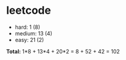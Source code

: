 # leetcode

+ hard: 1 (8)
+ medium: 13 (4)
+ easy: 21 (2)

**Total:** 1\*8 + 13\*4 + 20\*2 = 8 + 52 + 42 = 102
